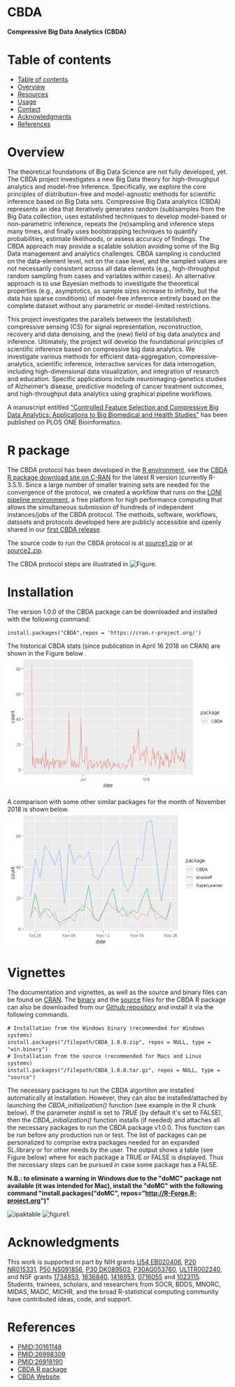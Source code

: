 # CBDA

**Compressive Big Data Analytics (CBDA)**

Table of contents
=================

<!--ts-->
   * [Table of contents](#table-of-contents)
   * [Overview](#overview)
   * [Resources](#r_package)
   * [Usage](#installation)
   * [Contact](#vignettes)
   * [Acknowledgments](#acknowledgments)
   * [References](#references)
<!--te-->


Overview
========

The theoretical foundations of Big Data Science are not fully developed, yet. The CBDA project investigates a new Big Data theory for high-throughput analytics and model-free Inference. 
Specifically, we explore the core principles of distribution-free and model-agnostic methods for scientific inference based on Big Data sets. Compressive Big Data analytics (CBDA) represents an idea that iteratively generates random (sub)samples
from the Big Data collection, uses established techniques to develop model-based or non-parametric inference, repeats the (re)sampling and inference steps many times, and finally uses bootstrapping techniques to quantify probabilities, 
estimate likelihoods, or assess accuracy of findings. The CBDA approach may provide a scalable solution avoiding some of the Big Data management and analytics challenges. CBDA sampling is conducted on the data-element level, 
not on the case level, and the sampled values are not necessarily consistent across all data elements (e.g., high-throughput random sampling from cases and variables within cases). An alternative approach is to use 
Bayesian methods to investigate the theoretical properties (e.g., asymptotics, as sample sizes increase to infinity, but the data has sparse conditions) of model-free inference entirely based on the complete dataset without any parametric 
or model-limited restrictions.

This project investigates the parallels between the (established) compressive sensing (CS) for signal representation, reconstruction, recovery and data denoising, and the (new) field of big data analytics and inference. Ultimately, 
the project will develop the foundational principles of scientific inference based on compressive big data analytics. We investigate various methods for efficient data-aggregation, compressive-analytics, scientific inference, 
interactive services for data interrogation, including high-dimensional data visualization, and integration of research and education. Specific applications include neuroimaging-genetics studies of Alzheimer’s disease, predictive modeling of 
cancer treatment outcomes, and high-throughput data analytics using graphical pipeline workflows.

A manuscript entitled ["Controlled Feature Selection and Compressive Big Data Analytics: Applications to Big Biomedical and Health Studies"](https://www.ncbi.nlm.nih.gov/pubmed/30161148) has been published on PLOS ONE Bioinformatics.

R package
=========
The CBDA protocol has been developed in the [R environment](https://www.r-project.org), see the [CBDA R package download site on C-RAN](https://cran.r-project.org/package=CBDA) for the latest R version (currently R-3.5.1). Since a large number of smaller training sets are needed for the convergence of the protocol, we created a workflow that runs on the [LONI pipeline environment](http://pipeline.loni.usc.edu), a free platform for high performance computing that allows the simultaneous submission of hundreds of independent instances/jobs of the CBDA protocol. The methods, software, workflows, datssets and protocols developed here are publicly accessible and openly shared in our [first CBDA release](https://github.com/SOCR/CBDA/releases). 

The source code to run the CBDA protocol is at [source1.zip](https://github.com/SOCR/CBDA/archive/v0.1-alpha.zip) or at [source2.zip](https://github.com/SOCR/CBDA/archive/v0.1-alpha.tar.gz).

The CBDA protocol steps are illustrated in ![Figure](https://user-images.githubusercontent.com/18661302/30587406-0c2edf2c-9d01-11e7-8cef-45f3595ade65.png). 

Installation
============
The version 1.0.0 of the CBDA package can be downloaded and installed with the following command:
```{r Installation of the CBDA package from CRAN, eval = FALSE}
install.packages("CBDA",repos = 'https://cran.r-project.org/')
```

The historical CBDA stats (since publication in April 16 2018 on CRAN) are shown in the Figure below .
![figure0](https://github.com/SOCR/CBDA/blob/master/Images/CBDA_CRAN_stats.jpeg)

A comparison with some other similar packages for the month of November 2018 is shown below. ![figure0](https://github.com/SOCR/CBDA/blob/master/Images/CBDA_stats_comparison_Nov2018.jpeg)

Vignettes
=========
The documentation and vignettes, as well as the source and binary files can be found on  [CRAN](https://cran.r-project.org/web/packages/CBDA/index.html). 
The [binary](https://github.com/SOCR/CBDA/releases/download/1.0.0/CBDA_1.0.0.zip) and the  [source](https://github.com/SOCR/CBDA/releases/download/1.0.0/CBDA_1.0.0.tar.gz) files for the CBDA R package can also be downloaded from our [Github repository](https://github.com/SOCR/CBDA/releases) and install it via the following commands.

```{r Installation of the CBDA package, eval = FALSE}
# Installation from the Windows binary (recommended for Windows systems)
install.packages("/filepath/CBDA_1.0.0.zip", repos = NULL, type = "win.binary") 
# Installation from the source (recommended for Macs and Linux systems)
install.packages("/filepath/CBDA_1.0.0.tar.gz", repos = NULL, type = "source")
```

The necessary packages to run the CBDA algortihm are installed automatically at installation. However, they can also be installed/attached by launching the *CBDA_initialization()* function (see example in the R chunk below).  If the parameter *install* is set to *TRUE* (by default it's set to FALSE), then the *CBDA_initialization()* function installs (if needed) and attaches all the necessary packages to run the CBDA package v1.0.0. This function can be run before any production run or test. The list of packages can pe personalized to comprise extra packages needed for an expanded SL.library or for other needs by the user. The output shows a table (see Figure below) where for each package a TRUE or FALSE is displayed. Thus the necessary steps can be pursued in case some package has a FALSE. 

**N.B.: to eliminate a warning in Windows due to the "doMC" package not available (it was intended for Mac), install the "doMC" with the following command "install.packages("doMC", repos="http://R-Forge.R-project.org")"**

![ipaktable](https://user-images.githubusercontent.com/18661302/36685272-d55b23c0-1af0-11e8-9479-528ef2dfacf6.JPG)
![figure1](https://user-images.githubusercontent.com/18661302/30587406-0c2edf2c-9d01-11e7-8cef-45f3595ade65.png).

Acknowledgments
===============
This work is supported in part by NIH grants [U54 EB020406](http://bd2k.loni.usc.edu/), [P20 NR015331](www.socr.umich.edu/CSCD), [P50 NS091856](http://udallpd.umich.edu/), [P30 DK089503](http://mmoc.med.umich.edu/), [P30AG053760](https://alzheimers.med.umich.edu), [UL1TR002240](https://www.michr.umich.edu), and NSF grants [1734853](http://brain-life.org/), [1636840](http://neurosciencenetwork.org/), [1416953](http://distributome.org), [0716055](http://socr.umich.edu) and [1023115](http://distributome.org). Students, trainees, scholars, and researchers from SOCR, BDDS, MNORC, MIDAS, MADC, MICHR, and the broad R-statistical computing community have contributed ideas, code, and support.

References
==========

* [PMID:30161148](https://www.ncbi.nlm.nih.gov/pubmed/30161148)
* [PMID:26998309](https://www.ncbi.nlm.nih.gov/pubmed/26998309)
* [PMID:26918190](https://www.ncbi.nlm.nih.gov/pubmed/26918190)
* [CBDA R package](https://cran.r-project.org/package=CBDA)
* [CBDA Website](http://socr.umich.edu/HTML5/CBDA/).
